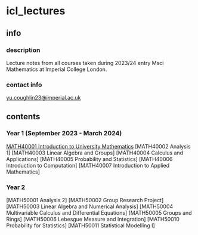 # icl_lectures
## info
### description
Lecture notes from all courses taken during 2023/24 entry Msci Mathematics at Imperial College London.
### contact info
yu.coughlin23@imperial.ac.uk

## contents
### Year 1 (September 2023 - March 2024)
[MATH40001 Introduction to University Mathematics](https://github.com/Yusername05/icl_lectures/tree/main/MATH40001%20Introduction%20to%20University%20Mathematics)
[MATH40002 Analysis 1]
[MATH40003 Linear Algebra and Groups]
[MATH40004 Calculus and Applications]
[MATH40005 Probability and Statistics]
[MATH40006 Introduction to Computation]
[MATH40007 Introduction to Applied Mathematics]
### Year 2
[MATH50001 Analysis 2]
[MATH50002 Group Research Project]
[MATH50003 Linear Algebra and Numerical Analysis]
[MATH50004 Multivariable Calculus and Differential Equations]
[MATH50005 Groups and Rings]
[MATH50006 Lebesgue Measure and Integration]
[MATH50010 Probability for Statistics]
[MATH50011 Statistical Modelling I]
